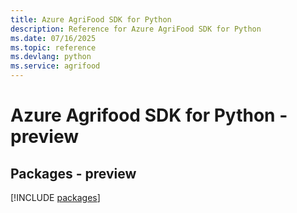 ```yaml
---
title: Azure AgriFood SDK for Python
description: Reference for Azure AgriFood SDK for Python
ms.date: 07/16/2025
ms.topic: reference
ms.devlang: python
ms.service: agrifood
---
```

# Azure Agrifood SDK for Python - preview
## Packages - preview
[!INCLUDE [packages](agrifood-index.md)]